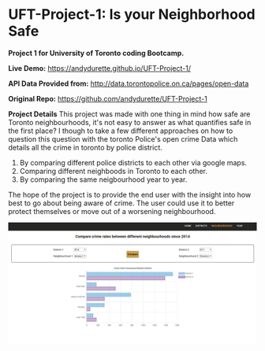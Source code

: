 # UFT-Project-1: Is your Neighborhood Safe

**Project 1 for University of Toronto coding Bootcamp.**

**Live Demo:** https://andydurette.github.io/UFT-Project-1/ 

**API Data Provided from:** http://data.torontopolice.on.ca/pages/open-data 

**Original Repo:** https://github.com/andydurette/UFT-Project-1 

**Project Details**
This project was made with one thing in mind how safe are Toronto neighbourhoods, it's not easy to answer as what quantifies safe in the first place? I though to take a few different approaches on how to question this question with the toronto Police's open crime Data which details all the crime in toronto by police district.

1. By comparing different police districts to each other via google maps.
2. Comparing different neighboods in Toronto to each other.
3. By comparing the same neigbourhood year to year.

The hope of the project is to provide the end user with the insight into how best to go about being aware of crime. The user could use it to better protect themselves or move out of a worsening neighbourhood.


![markdown-preview-image](assets/images/markdown-preview-image.png)
